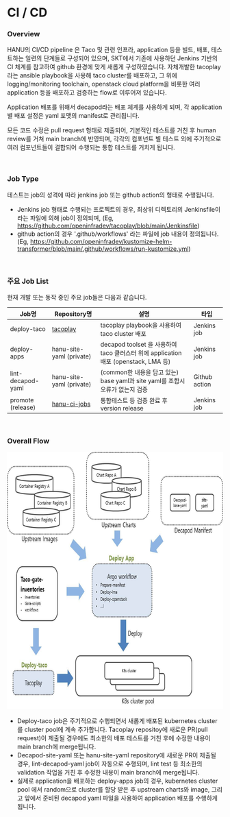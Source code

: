 # CI / CD

### Overview
HANU의 CI/CD pipeline 은 Taco 및 관련 인프라, application 등을 빌드, 배포, 테스트하는 일련의 단계들로 구성되어 있으며, SKT에서 기존에 사용하던 Jenkins 기반의 CI 체계를 참고하여 github 환경에 맞게 새롭게 구성하였습니다. 자체개발한 tacoplay라는 ansible playbook을 사용해 taco cluster를 배포하고, 그 위에 logging/monitoring toolchain, openstack cloud platform을 비롯한 여러 application 등을 배포하고 검증하는 flow로 이루어져 있습니다.

Application 배포를 위해서 decapod라는 배포 체계를 사용하게 되며, 각 application 별 배포 설정은 yaml 포맷의 manifest로 관리됩니다.

모든 코드 수정은 pull request 형태로 제출되어, 기본적인 테스트를 거친 후 human review를 거쳐 main branch에 반영되며, 각각의 컴포넌트 별 테스트 외에 주기적으로 여러 컴포넌트들이 결합되어 수행되는 통합 테스트를 거치게 됩니다.

<br>

### Job Type
테스트는 job의 성격에 따라 jenkins job 또는 github action의 형태로 수행됩니다.

- Jenkins job 형태로 수행되는 프로젝트의 경우, 최상위 디렉토리의 Jenkinsfile이라는 파일에 의해 job이 정의되며, (Eg, https://github.com/openinfradev/tacoplay/blob/main/Jenkinsfile)
- github action의 경우 '.github/workflows' 라는 파일에 job 내용이 정의됩니다. (Eg, https://github.com/openinfradev/kustomize-helm-transformer/blob/main/.github/workflows/run-kustomize.yml)

<br>

### 주요 Job List
현재 개발 또는 동작 중인 주요 job들은 다음과 같습니다.

| Job명              | Repository명                                                               |  설명                                         | 타입 
|--------------------|----------------------------------------------------------------------------|-----------------------------------------------|------------
| deploy-taco        | [tacoplay](https://github.com/openinfradev/tacoplay/blob/main/Jenkinsfile) | tacoplay playbook을 사용하여 taco cluster 배포| Jenkins job
| deploy-apps        | hanu-site-yaml (private) | decapod toolset 을 사용하여 taco 클러스터 위에 application 배포 (openstack, LMA 등)             | Jenkins job
| lint-decapod-yaml  | hanu-site-yaml (private) | (common한 내용을 담고 있는) base yaml과 site yaml를 조합시 오류가 없는지 검증  | Github action
| promote (release)  | [hanu-ci-jobs](https://github.com/openinfradev/hanu-ci-jobs/blob/main/promote/Jenkinsfile) | 통합테스트 등 검증 완료 후 version release | Jenkins job

<br>

### Overall Flow
<img src="./hanu-cicd-flow-v4.jpg" width="800px" height="600px" title="HANU-cicd-flow" alt="cicd-flow"></img><br/>

- Deploy-taco job은 주기적으로 수행되면서 새롭게 배포된 kubernetes cluster를 cluster pool에 계속 추가합니다. Tacoplay repositoy에 새로운 PR(pull request)이 제출될 경우에도 최소한의 배포 테스트를 거친 후에 수정한 내용이 main branch에 merge됩니다.
- Decapod-site-yaml 또는 hanu-site-yaml repository에 새로운 PR이 제출될 경우, lint-decapod-yaml job이 자동으로 수행되며, lint test 등 최소한의 validation 작업을 거친 후 수정한 내용이 main branch에 merge됩니다.
- 실제로 application을 배포하는 deploy-apps job의 경우, kubernetes cluster pool 에서 random으로 cluster를 할당 받은 후 upstream charts와 image, 그리고 앞에서 준비된 decapod yaml 파일을 사용하여 application 배포를 수행하게 됩니다.
